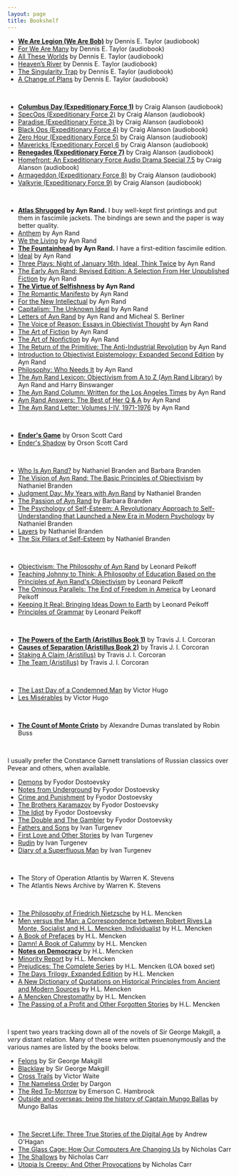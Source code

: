 ```yaml
---
layout: page
title: Bookshelf
---
```


- **[We Are Legion (We Are Bob)](/)** by Dennis E. Taylor (audiobook)
- [For We Are Many](/) by Dennis E. Taylor (audiobook)
- [All These Worlds](/) by Dennis E. Taylor (audiobook)
- [Heaven’s River](/) by Dennis E. Taylor (audiobook)
- [The Singularity Trap](/) by Dennis E. Taylor (audiobook)
- [A Change of Plans](/) by Dennis E. Taylor (audiobook)

<br>

- **[Columbus Day (Expeditionary Force 1)](/)** by Craig Alanson (audiobook)
- [SpecOps (Expeditionary Force 2)](/) by Craig Alanson (audiobook)
- [Paradise (Expeditionary Force 3)](/) by Craig Alanson (audiobook)
- [Black Ops (Expeditionary Force 4)](/) by Craig Alanson (audiobook)
- [Zero Hour (Expeditionary Force 5)](/) by Craig Alanson (audiobook)
- [Mavericks (Expeditionary Force) 6](/) by Craig Alanson (audiobook)
- **[Renegades (Expeditionary Force 7)](/)** by Craig Alanson (audiobook)
- [Homefront: An Expeditionary Force Audio Drama Special 7.5](/) by Craig Alanson (audiobook)
- [Armageddon (Expeditionary Force 8)](/) by Craig Alanson (audiobook)
- [Valkyrie (Expeditionary Force 9)](/) by Craig Alanson (audiobook)

<br>

- **[Atlas Shrugged](/) by Ayn Rand.** I buy well-kept first printings and put them in fascimile jackets. The bindings are sewn and the paper is way better quality.
- [Anthem](/) by Ayn Rand
- [We the Living](/) by Ayn Rand
- **[The Fountainhead](/) by Ayn Rand.** I have a first-edition fascimile edition.
- [Ideal](/) by Ayn Rand
- [Three Plays: Night of January 16th, Ideal, Think Twice](/) by Ayn Rand
- [The Early Ayn Rand: Revised Edition: A Selection From Her Unpublished Fiction](/) by Ayn Rand
- **[The Virtue of Selfishness](/) by Ayn Rand**
- [The Romantic Manifesto](/) by Ayn Rand
- [For the New Intellectual](/) by Ayn Rand
- [Capitalism: The Unknown Ideal](/) by Ayn Rand
- [Letters of Ayn Rand](/) by Ayn Rand and Micheal S. Berliner
- [The Voice of Reason: Essays in Objectivist Thought](/) by Ayn Rand
- [The Art of Fiction](/) by Ayn Rand
- [The Art of Nonfiction](/) by Ayn Rand
- [The Return of the Primitive: The Anti-Industrial Revolution](/) by Ayn Rand
- [Introduction to Objectivist Epistemology: Expanded Second Edition](/) by Ayn Rand
- [Philosophy: Who Needs It](/) by Ayn Rand
- [The Ayn Rand Lexicon: Objectivism from A to Z (Ayn Rand Library)](/) by Ayn Rand and Harry Binswanger
- [The Ayn Rand Column: Written for the Los Angeles Times](/) by Ayn Rand
- [Ayn Rand Answers: The Best of Her Q & A](/) by Ayn Rand
- [The Ayn Rand Letter: Volumes I-IV, 1971-1976](/) by Ayn Rand

<br>

- **[Ender's Game](/)** by Orson Scott Card
- [Ender's Shadow](/) by Orson Scott Card

<br>

- [Who Is Ayn Rand?](/) by Nathaniel Branden and Barbara Branden
- [The Vision of Ayn Rand: The Basic Principles of Objectivism](/) by Nathaniel Branden
- [Judgment Day: My Years with Ayn Rand](/) by Nathaniel Branden
- [The Passion of Ayn Rand](/) by Barbara Branden
- [The Psychology of Self-Esteem: A Revolutionary Approach to Self-Understanding that Launched a New Era in Modern Psychology](/) by Nathaniel Branden
- [Layers](/) by Nathaniel Branden
- [The Six Pillars of Self-Esteem](/) by Nathaniel Branden

<br>

- [Objectivism: The Philosophy of Ayn Rand](/) by Leonard Peikoff
- [Teaching Johnny to Think: A Philosophy of Education Based on the Principles of Ayn Rand's Objectivism](/) by Leonard Peikoff
- [The Ominous Parallels: The End of Freedom in America](/) by Leonard Peikoff
- [Keeping It Real: Bringing Ideas Down to Earth](/) by Leonard Peikoff
- [Principles of Grammar](/) by Leonard Peikoff

<br>

- **[The Powers of the Earth (Aristillus Book 1)](/)** by Travis J. I. Corcoran 
- **[Causes of Separation (Aristillus Book 2)](/)** by Travis J. I. Corcoran 
- [Staking A Claim (Aristillus)](/) by Travis J. I. Corcoran
- [The Team (Aristillus)](/) by Travis J. I. Corcoran

<br>

- [The Last Day of a Condemned Man](/) by Victor Hugo
- [Les Misérables](/) by Victor Hugo

<br>

- **[The Count of Monte Cristo](/)** by Alexandre Dumas translated by Robin Buss

<br>

I usually prefer the Constance Garnett translations of Russian classics over Pevear and others, when available. 

- [Demons](/) by Fyodor Dostoevsky
- [Notes from Underground](/) by Fyodor Dostoevsky
- [Crime and Punishment](/) by Fyodor Dostoevsky
- [The Brothers Karamazov](/) by Fyodor Dostoevsky
- [The Idiot](/) by Fyodor Dostoevsky
- [The Double and The Gambler](/) by Fyodor Dostoevsky
- [Fathers and Sons](/) by Ivan Turgenev
- [First Love and Other Stories](/) by Ivan Turgenev
- [Rudin](/) by Ivan Turgenev
- [Diary of a Superfluous Man](/) by Ivan Turgenev

<br>

- The Story of Operation Atlantis by Warren K. Stevens
- The Atlantis News Archive by Warren K. Stevens

<br>

- [The Philosophy of Friedrich Nietzsche](/) by H.L. Mencken
- [Men versus the Man: a Correspondence between Robert Rives La Monte, Socialist and H. L. Mencken, Individualist](/) by H.L. Mencken
- [A Book of Prefaces](/) by H.L. Mencken
- [Damn! A Book of Calumny](/) by H.L. Mencken
- **[Notes on Democracy](/)** by H.L. Mencken
- [Minority Report](/) by H.L. Mencken
- [Prejudices: The Complete Series](/) by H.L. Mencken (LOA boxed set)
- [The Days Trilogy, Expanded Edition](/) by H.L. Mencken
- [A New Dictionary of Quotations on Historical Principles from Ancient and Modern Sources](/) by H.L. Mencken
- [A Mencken Chrestomathy](/) by H.L. Mencken
- [The Passing of a Profit and Other Forgotten Stories](/) by H.L. Mencken

<br>

I spent two years tracking down all of the novels of Sir George Makgill, a *very* distant relation. Many of these were written psuenonymously and the various names are listed by the books below.

- [Felons](/) by Sir George Makgill
- [Blacklaw](/) by Sir George Makgill
- [Cross Trails](/) by Victor Waite
- [The Nameless Order](/) by Dargon
- [The Red To-Morrow](/) by Emerson C. Hambrook
- [Outside and overseas: being the history of Captain Mungo Ballas](/) by Mungo Ballas

<br>

- [The Secret Life: Three True Stories of the Digital Age](/) by Andrew O'Hagan
- [The Glass Cage: How Our Computers Are Changing Us](/) by Nicholas Carr
- [The Shallows](/) by Nicholas Carr
- [Utopia Is Creepy: And Other Provocations](/) by Nicholas Carr
